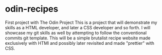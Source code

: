 # odin-recipes
First project with The Odin Project
This is a project that will demonstrate my skills as a HTML developer, and later a CSS developer and so forth. I will showcase my git skills as well by attempting to follow the conventional commits git template. This will be a simple brutalist recipe website made exclusively with HTMl and possibly later revisited and made "prettier" with CSS.